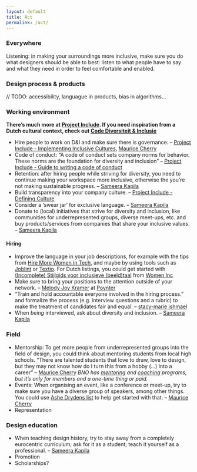 ```yaml
---
layout: default
title: Act
permalink: /act/
---
```


### Everywhere

Listening: in making your surroundings more inclusive, make sure you do what designers should be able to best: listen to what people have to say and what they need in order to feel comfortable and enabled.

### Design process & products

// TODO: accessibility, languague in products, bias in algorithms...

### Working environment

**There’s much more at [Project Include](https://projectinclude.org/recommendations/). If you need inspiration from a Dutch cultural context, check out [Code Diversiteit & Inclusie](https://codedi.nl/)**

- Hire people to work on D&I and make sure there is governance. – [Project Include - Implementing Inclusive Cultures](https://projectinclude.org/implementing_culture#staff-for-building-inclusion), [Maurice Cherry](https://youtu.be/eBuFCkmyYuA?t=1090)
- Code of conduct: “A code of conduct sets company norms for behavior. These norms are the foundation for diversity and inclusion” – [Project Include - Guide to writing a code of conduct](https://projectinclude.org/writing_cocs)
- Retention: after hiring people while striving for diversity, you need to continue making your workspace more inclusive, otherwise the you’re not making sustainable progress. – [Sameera Kapila](https://youtu.be/5pj8E-XbRzE?t=986)
- Build transparency into your company culture. – [Project Include - Defining Culture](https://projectinclude.org/defining_culture#build-transparency-into-company-culture)
- Consider a ‘swear jar’ for exclusive language. – [Sameera Kapila](https://youtu.be/5pj8E-XbRzE?t=1240)
- Donate to (local) initiatives that strive for diversity and inclusion, like communities for underrepresented groups, diverse meet-ups, etc. and buy products/services from companies that share your inclusive values.  – [Sameera Kapila](https://youtu.be/5pj8E-XbRzE?t=1689)

#### Hiring

- Improve the language in your job descriptions, for example with the tips from [Hire More Women in Tech](https://www.hiremorewomenintech.com/#block-yui_3_17_2_1_1404580746562_9726), and maybe by using tools such as [Joblint](https://joblint.org/) or [Textio](https://textio.com/). For Dutch listings, you could get started with [(Incomplete) Stijlgids voor inclusieve (beeld)taal](https://205rpe43adla3g1ggs4flrux-wpengine.netdna-ssl.com/wp-content/uploads/2020/07/WOMEN-Inc-stijlgids-versie-augustus-2020.pdf) from [Women Inc](https://www.womeninc.nl/)
- Make sure to bring your positions to the attention outside of your network. – [Melody Joy Kramer](https://twitter.com/mkramer) at [Poynter](https://www.poynter.org/business-work/2017/5-ways-to-make-your-journalism-job-descriptions-better/)
- “Train and hold accountable everyone involved in the hiring process.” and formalize the process (e.g. interview questions and a rubric) to make the treatment of candidates fair and equal. – [stacy-marie ishmael](https://medium.com/@s_m_i/lessons-in-inclusive-hiring-what-ive-learnt-d8501d8925d5)
- When _being_ interviewed, ask about diversity and inclusion.  – [Sameera Kapila](https://youtu.be/5pj8E-XbRzE?t=1712)

### Field

- Mentorship: To get more people from underrepresented groups into the field of design, you could think about mentoring students from local high schools. “There are talented students that love to draw, love to design, but they may not know how do I turn this from a hobby (...) into a career” – [Maurice Cherry](https://youtu.be/eBuFCkmyYuA?t=948) _BNO has [mentoring](https://www.bno.nl/page/bno-mentoring) and [coaching](https://www.bno.nl/page/bno-coaching) programs, but it’s only for members and a one-time thing or paid._
- Events: When organising an event, like a conference or meet-up, try to make sure you have a diverse group of speakers, among other things. You could use [Ashe Drydens list](https://www.ashedryden.com/blog/increasing-diversity-at-your-conference) to help get started with that. – [Maurice Cherry](https://youtu.be/eBuFCkmyYuA?t=1013)
- Representation

### Design education

- When teaching design history, try to stay away from a completely eurocentric curriculum; ask for it as a student; teach it yourself as a professional. – [Sameera Kapila](https://threadreaderapp.com/thread/1267160838911201281.html)
- Promotion
- Scholarships?
